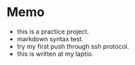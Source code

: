 # Memo

- this is a practice project.
- markdown syntax test.
- try my first push through ssh protocol.
- this is written at my laptio.
